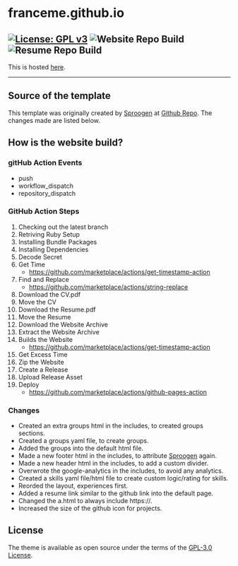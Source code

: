 # franceme.github.io
[![License: GPL v3](https://img.shields.io/badge/License-GPLv3-blue.svg)](https://www.gnu.org/licenses/gpl-3.0)
![Website Repo Build](https://github.com/franceme/franceme.github.io/workflows/Jekyll%20site%20CI/badge.svg)
![Resume Repo Build](https://github.com/franceme/Resume/workflows/Create%20and%20Release%20Latex%20File/badge.svg)
---

This is hosted [here](https://franceme.github.io).

---



## Source of the template

This template was originally created by [Sproogen](https://github.com/sproogen/) at [Github Repo](https://github.com/sproogen/modern-resume-theme).
The changes made are listed below.

## How is the website build?

### gitHub Action Events
* push
* workflow_dispatch
* repository_dispatch

### GitHub Action Steps
1. Checking out the latest branch
2. Retriving Ruby Setup
3. Installing Bundle Packages
4. Installing Dependencies
5. Decode Secret
6. Get Time
   * https://github.com/marketplace/actions/get-timestamp-action
7. Find and Replace
    * https://github.com/marketplace/actions/string-replace
8. Download the CV.pdf
9. Move the CV
10. Download the Resume.pdf
11. Move the Resume
12. Download the Website Archive
13. Extract the Website Archive
14. Builds the Website
    * https://github.com/marketplace/actions/get-timestamp-action
15. Get Excess Time
16. Zip the Website
17. Create a Release
18. Upload Release Asset
19. Deploy
    * https://github.com/marketplace/actions/github-pages-action

### Changes

* Created an extra groups html in the includes, to created groups sections.
* Created a groups yaml file, to create groups.
* Added the groups into the default html file.
* Made a new footer html in the includes, to attribute [Sproogen](https://github.com/sproogen/) again.
* Made a new header html in the includes, to add a custom divider.
* Overwrote the google-analytics in the includes, to avoid any analytics.
* Created a skills yaml file/html file to create custom logic/rating for skills.
* Reorded the layout, experiences first.
* Added a resume link similar to the github link into the default page.
* Changed the a.html to always include https://.
* Increased the size of the github icon for projects.

## License

The theme is available as open source under the terms of the [GPL-3.0 License](https://www.gnu.org/licenses/gpl-3.0.en.html).

